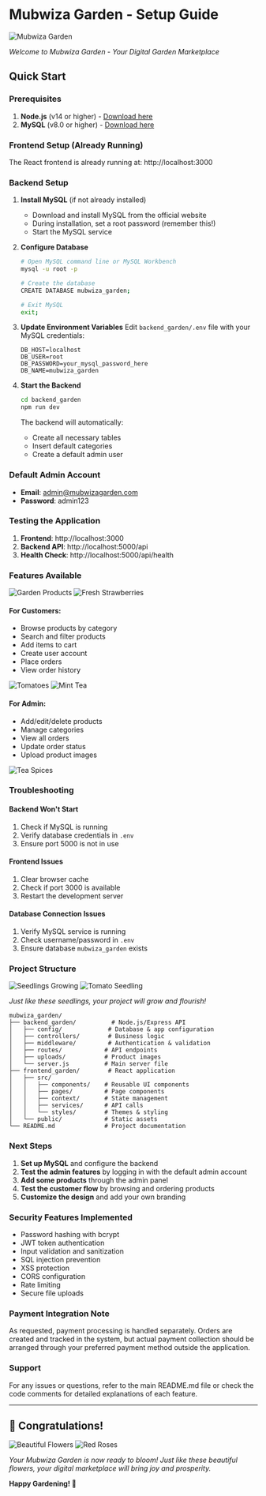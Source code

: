 # Mubwiza Garden - Setup Guide

![Mubwiza Garden](images/mubwiza%20background%20image.png)

*Welcome to Mubwiza Garden - Your Digital Garden Marketplace*

## Quick Start

### Prerequisites
1. **Node.js** (v14 or higher) - [Download here](https://nodejs.org/)
2. **MySQL** (v8.0 or higher) - [Download here](https://dev.mysql.com/downloads/mysql/)

### Frontend Setup (Already Running)
The React frontend is already running at: http://localhost:3000

### Backend Setup

1. **Install MySQL** (if not already installed)
   - Download and install MySQL from the official website
   - During installation, set a root password (remember this!)
   - Start the MySQL service

2. **Configure Database**
   ```bash
   # Open MySQL command line or MySQL Workbench
   mysql -u root -p

   # Create the database
   CREATE DATABASE mubwiza_garden;

   # Exit MySQL
   exit;
   ```

3. **Update Environment Variables**
   Edit `backend_garden/.env` file with your MySQL credentials:
   ```
   DB_HOST=localhost
   DB_USER=root
   DB_PASSWORD=your_mysql_password_here
   DB_NAME=mubwiza_garden
   ```

4. **Start the Backend**
   ```bash
   cd backend_garden
   npm run dev
   ```

   The backend will automatically:
   - Create all necessary tables
   - Insert default categories
   - Create a default admin user

### Default Admin Account
- **Email**: admin@mubwizagarden.com
- **Password**: admin123

### Testing the Application

1. **Frontend**: http://localhost:3000
2. **Backend API**: http://localhost:5000/api
3. **Health Check**: http://localhost:5000/api/health

### Features Available

![Garden Products](images/vegatebles%20in%20the%20garden.jpeg) ![Fresh Strawberries](images/strowberries.jpeg)

#### For Customers:
- Browse products by category
- Search and filter products
- Add items to cart
- Create user account
- Place orders
- View order history

![Tomatoes](images/tomatoes.jpeg) ![Mint Tea](images/mint%20tea.jpeg)

#### For Admin:
- Add/edit/delete products
- Manage categories
- View all orders
- Update order status
- Upload product images

![Tea Spices](images/tea%20spices.jpeg)

### Troubleshooting

#### Backend Won't Start
1. Check if MySQL is running
2. Verify database credentials in `.env`
3. Ensure port 5000 is not in use

#### Frontend Issues
1. Clear browser cache
2. Check if port 3000 is available
3. Restart the development server

#### Database Connection Issues
1. Verify MySQL service is running
2. Check username/password in `.env`
3. Ensure database `mubwiza_garden` exists

### Project Structure

![Seedlings Growing](images/seedlings%20in%20the%20garden.jpeg) ![Tomato Seedling](images/tomato%20seedling.jpeg)

*Just like these seedlings, your project will grow and flourish!*

```
mubwiza_garden/
├── backend_garden/          # Node.js/Express API
│   ├── config/             # Database & app configuration
│   ├── controllers/        # Business logic
│   ├── middleware/         # Authentication & validation
│   ├── routes/            # API endpoints
│   ├── uploads/           # Product images
│   └── server.js          # Main server file
├── frontend_garden/        # React application
│   ├── src/
│   │   ├── components/    # Reusable UI components
│   │   ├── pages/         # Page components
│   │   ├── context/       # State management
│   │   ├── services/      # API calls
│   │   └── styles/        # Themes & styling
│   └── public/            # Static assets
└── README.md              # Project documentation
```

### Next Steps

1. **Set up MySQL** and configure the backend
2. **Test the admin features** by logging in with the default admin account
3. **Add some products** through the admin panel
4. **Test the customer flow** by browsing and ordering products
5. **Customize the design** and add your own branding

### Security Features Implemented

- Password hashing with bcrypt
- JWT token authentication
- Input validation and sanitization
- SQL injection prevention
- XSS protection
- CORS configuration
- Rate limiting
- Secure file uploads

### Payment Integration Note

As requested, payment processing is handled separately. Orders are created and tracked in the system, but actual payment collection should be arranged through your preferred payment method outside the application.

### Support

For any issues or questions, refer to the main README.md file or check the code comments for detailed explanations of each feature.

---

## 🌹 Congratulations!

![Beautiful Flowers](images/flowers%20in%20garden%20in%20vase.jpeg) ![Red Roses](images/red%20roses.jpeg)

*Your Mubwiza Garden is now ready to bloom! Just like these beautiful flowers, your digital marketplace will bring joy and prosperity.*

**Happy Gardening! 🌱**
